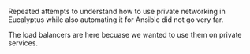 Repeated attempts to understand how to use private networking in Eucalyptus while also
automating it for Ansible did not go very far.

The load balancers are here becuase we wanted to use them on private services.
